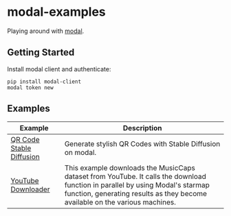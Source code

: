 # modal-examples

Playing around with [modal](https://modal.com).

## Getting Started

Install modal client and authenticate:

```
pip install modal-client
modal token new
```


## Examples

<!-- Table below -->

| Example | Description |
| --- | --- |
| [QR Code Stable Diffusion](./qrcode-stable-diffusion) | Generate stylish QR Codes with Stable Diffusion on modal. |
| [YouTube Downloader](./youtube-downloader) | This example downloads the MusicCaps dataset from YouTube. It calls the download function in parallel by using Modal's starmap function, generating results as they become available on the various machines. |